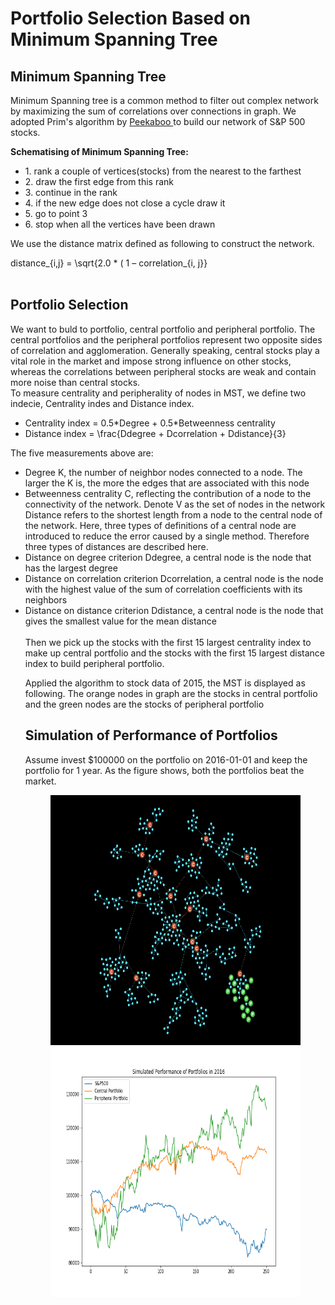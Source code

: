 
<h1>Portfolio Selection Based on Minimum Spanning Tree</h1>
<h2>Minimum Spanning Tree</h2>
<p>Minimum Spanning tree is a common method to filter out complex network by maximizing the sum of correlations over connections in graph.  We adopted Prim's algorithm by <a href = 'http://peekaboo-vision.blogspot.com/2012/02/simplistic-minimum-spanning-tree-in.html'> Peekaboo </a> to build our network of S&P 500 stocks.</p>
<strong>Schematising of Minimum Spanning Tree:</strong><br>
<ul><li>1. rank a couple of vertices(stocks) from the nearest to the farthest</li>
<li>2. draw the first edge from this rank</li>  
<li>3. continue in the rank</li>  
<li>4. if the new edge does not close a cycle draw it</li>  
<li>5. go to point 3</li>  
<li>6. stop when all the vertices have been drawn</li></ul>  
<p>We use the distance matrix defined as following to construct the network.<br>
<div lang="latex">distance_{i,j} = \sqrt{2.0 * ( 1 – correlation_{i, j}}</div><br>

<h2>Portfolio Selection</h2>
<p>We want to buld to portfolio, central portfolio and peripheral portfolio. The central portfolios and the peripheral portfolios represent two opposite sides of correlation and agglomeration. Generally speaking, central stocks play a vital role in the market and impose strong influence on other stocks, whereas the correlations between peripheral stocks are weak and contain more noise than central stocks.<br>
To measure centrality and peripherality of nodes in MST, we define two indecie, Centrality indes and Distance index.<br>
<ul>
<li lang="latex">Centrality index = 0.5*Degree + 0.5*Betweenness centrality</li>
<li lang="latex">Distance index = \frac{Ddegree + Dcorrelation + Ddistance}{3}</li></ul>
The five measurements above are:
<ul>
<li>Degree K, the number of neighbor nodes connected to a node. The larger the K is, the more the edges that are associated with this node </li>
<li>Betweenness centrality C, reflecting the contribution of a node to the connectivity of the network. Denote V as the set of nodes in the network</li>
Distance refers to the shortest length from a node to the central node of the network. Here, three types of definitions of a central node are introduced to reduce the error caused by a single method. Therefore three types of distances are described here. 
<li>Distance on degree criterion Ddegree, a central node is the node that has the largest degree</li>
<li>Distance on correlation criterion Dcorrelation, a central node is the node with the highest value of the sum of correlation coefficients with its neighbors</li>
<li>Distance on distance criterion Ddistance, a central node is the node that gives the smallest value for the mean distance</li><br>
Then we pick up the stocks with the first 15 largest centrality index to make up central portfolio and the stocks with the first 15 largest distance index to build peripheral portfolio.<br>

Applied the algorithm to stock data of 2015, the MST is displayed as following. The orange nodes in graph are the stocks in central portfolio and the green nodes are the stocks of peripheral portfolio</p>

<h2>Simulation of Performance of Portfolios</h2>
<p>Assume invest $100000 on the portfolio on 2016-01-01 and keep the portfolio for 1 year. As the figure shows, both the portfolios beat the market.</p>
<figure class="half">
	<img width="600" height="400" src="https://github.com/verali0816/Stock-Correlation/blob/master/images/mst_portfolio.png?raw=true" alt="image">
	<img width="600" height="400" src="https://github.com/verali0816/Stock-Correlation/blob/master/images/performance_of_portfolio.png?raw=true" alt="image">
</figure>
 
